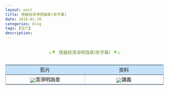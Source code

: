 ```yaml
---
layout: post
title: 楞嚴經清淨明誨章(有字幕)
date: 2018-01-28
categories: blog
tags: [玄门]
description: 
---
```


<span id = "jump"></span>


<section style="margin: 0px auto; text-align: center;">
    <section class="xhr" style="width: 0px; height: 0px; border-left: 5px solid transparent; border-right: 5px solid transparent; border-bottom: 10px solid rgb(135, 201, 67); display: inline-block; opacity: 0.5; border-top-color: rgb(135, 201, 67);"></section>
    <section class="xhr" style="width: 0px; height: 0px; border-left: 5px solid transparent; border-right: 5px solid transparent; border-top: 10px solid rgb(135, 201, 67); display: inline-block; margin-left: -3px; border-bottom-color: rgb(135, 201, 67);"></section>
    <section style="
margin-left: 0.5em;
display: inline-block;">
        <p>
            <span style="color: rgb(118, 146, 60);">楞嚴經清淨明誨章(有字幕)</span>
        </p>
    </section>
    <section class="xhr" style="margin-left: 0.5em; width: 0px; height: 0px; border-left: 5px solid transparent; border-right: 5px solid transparent; border-top: 10px solid rgb(135, 201, 67); display: inline-block; border-bottom-color: rgb(135, 201, 67);"></section>
    <section class="xhr" style="width: 0px; height: 0px; border-left: 5px solid transparent; border-right: 5px solid transparent; border-bottom: 10px solid rgb(135, 201, 67); display: inline-block; opacity: 0.5; margin-left: -3px; border-top-color: rgb(135, 201, 67);"></section>
</section>



<table width="600" border="1" align="center" cellpadding="6" cellspacing="0" bordercolor="#A5D1FA">
<tr>
<td width="300" bgcolor="#C5E2FC"><div align="center">影片 </div></td>
<td width="300" bgcolor="#C5E2FC"><div align="center">资料</div></td>
</tr>
<tr>
<td><div align="center"><a href="https://www.bilibili.com/video/av9186868/?from=search&seid=9632384254207776065" target="_blank"><img src="http://www.amtb.org.tw/bt/btu.gif" border="0" align="absmiddle"></a><span class="px12">清淨明誨章</span> </div></td>
<td><div align="center"><a href="http://www.amtb.org.tw/pdf/07-04jy.pdf" target="_blank"><img src="http://www.amtb.org.tw/image/pdf_logo.gif" border="0" align="absmiddle"></a><span class="px12">講義 </span> </div></td>
    
    
    
    
